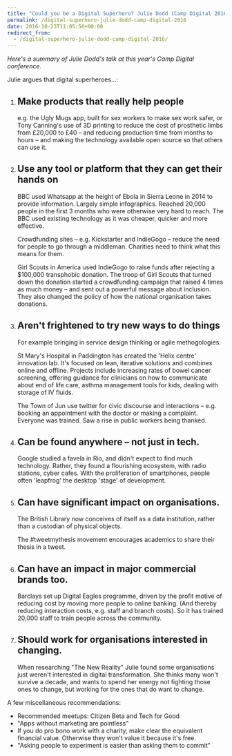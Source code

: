 ```yaml
---
title: "Could you be a Digital Superhero? Julie Dodd (Camp Digital 2016)"
permalink: /digital-superhero-julie-dodd-camp-digital-2016
date: 2016-10-23T11:05:50+00:00
redirect_from:
  - /digital-superhero-julie-dodd-camp-digital-2016/
---
```


*Here's a summary of Julie Dodd's talk at this year's Camp Digital conference.*

Julie argues that digital superheroes…:

1. ## Make products that really help people
   
   e.g. the Ugly Mugs app, built for sex workers to make sex work safer, or Tony Canning's use of 3D printing to reduce the cost of prosthetic limbs from £20,000 to £40 – and reducing production time from months to hours – and making the technology available open source so that others can use it.

2. ## Use any tool or platform that they can get their hands on
   
   BBC used Whatsapp at the height of Ebola in Sierra Leone in 2014 to provide information. Largely simple infographics. Reached 20,000 people in the first 3 months who were otherwise very hard to reach. The BBC used existing technology as it was cheaper, quicker and more effective.
   
   Crowdfunding sites – e.g. Kickstarter and IndieGogo – reduce the need for people to go through a middleman. Charities need to think what this means for them.
   
   Girl Scouts in America used IndieGogo to raise funds after rejecting a $100,000 transphobic donation. The troop of Girl Scouts that turned down the donation started a crowdfunding campaign that raised 4 times as much money – and sent out a powerful message about inclusion. They also changed the policy of how the national organisation takes donations.

3. ## Aren't frightened to try new ways to do things
   
   For example bringing in service design thinking or agile methogologies.
   
   St Mary's Hospital in Paddington has created the 'Helix centre' innovation lab. It's focused on lean, iterative solutions and combines online and offline. Projects include increasing rates of bowel cancer screening, offering guidance for clinicians on how to communicate about end of life care, asthma management tools for kids, dealing with storage of IV fluids.
   
   The Town of Jun use twitter for civic discourse and interactions – e.g. booking an appointment with the doctor or making a complaint. Everyone was trained. Saw a rise in public workers being thanked.

4. ## Can be found anywhere – not just in tech.
   
   Google studied a favela in Rio, and didn't expect to find much technology. Rather, they found a flourishing ecosystem, with radio stations, cyber cafes. With the proliferation of smartphones, people often 'leapfrog' the desktop 'stage' of development.

5. ## Can have significant impact on organisations.
   
   The British Library now conceives of itself as a data institution, rather than a custodian of physical objects.
   
   The #tweetmythesis movement encourages academics to share their thesis in a tweet.

6. ## Can have an impact in major commercial brands too.
   
   Barclays set up Digital Eagles programme, driven by the profit motive of reducing cost by moving more people to online banking. (And thereby reducing interaction costs, e.g. staff and branch costs). So it has trained 20,000 staff to train people across the community.

7. ## Should work for organisations interested in changing.
   
   When researching "The New Reality" Julie found some organisations just weren't interested in digital transformation. She thinks many won't survive a decade, and wants to spend her energy not fighting those ones to change, but working for the ones that do want to change.

A few miscellaneous recommendations:

- Recommended meetups: Citizen Beta and Tech for Good
- "Apps without marketing are pointless"
- If you do pro bono work with a charity, make clear the equivalent financial value. Otherwise they won't value it because it's free.
- "Asking people to experiment is easier than asking them to commit"